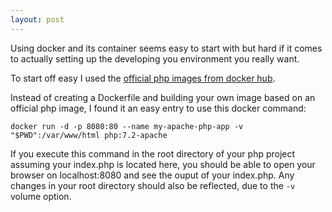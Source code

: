 ```yaml
---
layout: post
---
```


Using docker and its container seems easy to start with but hard if it comes to actually setting up the developing you environment you really want.

To start off easy I used the [official php images from docker hub](https://hub.docker.com/_/php).

Instead of creating a Dockerfile and building your own image based on an official php image, I found it an easy entry to use this docker command:
```
docker run -d -p 8080:80 --name my-apache-php-app -v "$PWD":/var/www/html php:7.2-apache
```
If you execute this command in the root directory of your php project assuming your index.php is located here, you should be able to open your browser on localhost:8080 and see the ouput of your index.php. Any changes in your root directory should also be reflected, due to the ```-v``` volume option.
